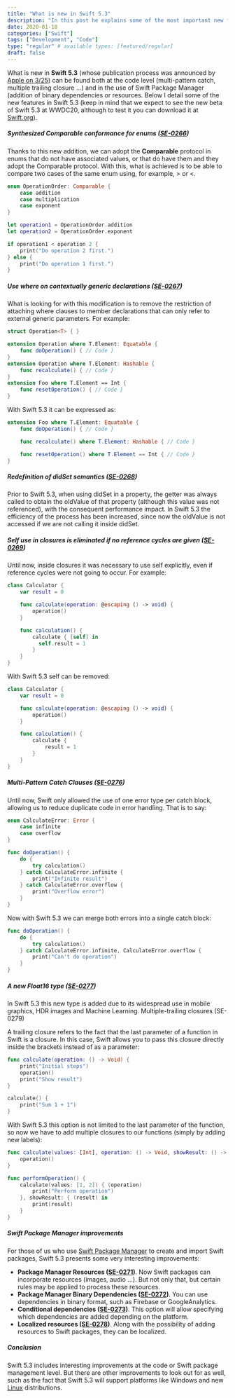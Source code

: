 ```yaml
---
title: "What is new in Swift 5.3"
description: "In this post he explains some of the most important new features that Swift 5.3 introduces."
date: 2020-01-18
categories: ["Swift"]
tags: ["Development", "Code"]
type: "regular" # available types: [featured/regular]
draft: false
---
```

What is new in **Swift 5.3** (whose publication process was announced by [Apple on 3/25](https://swift.org/blog/5-3-release-process/)) can be found both at the code level (multi-pattern catch, multiple trailing closure …) and in the use of Swift Package Manager (addition of binary dependencies or resources. Below I detail some of the new features in Swift 5.3 (keep in mind that we expect to see the new beta of Swift 5.3 at WWDC20, although to test it you can download it at [Swift.org](https://swift.org/download/#snapshots)).
##### Synthesized Comparable conformance for enums ([SE-0266](https://github.com/apple/swift-evolution/blob/master/proposals/0266-synthesized-comparable-for-enumerations.md))

Thanks to this new addition, we can adopt the **Comparable** protocol in enums that do not have associated values, or that do have them and they adopt the Comparable protocol. With this, what is achieved is to be able to compare two cases of the same enum using, for example, > or <.

```swift
enum OperationOrder: Comparable {
    case addition
    case multiplication
    case exponent
}

let operation1 = OperationOrder.addition
let operation2 = OperationOrder.exponent

if operation1 < operation 2 {
    print("Do operation 2 first.")
} else {
    print("Do operation 1 first.")
}
```

##### Use where on contextually generic declarations ([SE-0267](https://github.com/apple/swift-evolution/blob/master/proposals/0267-where-on-contextually-generic.md))

What is looking for with this modification is to remove the restriction of attaching where clauses to member declarations that can only refer to external generic parameters. For example:

```swift
struct Operation<T> { }  

extension Operation where T.Element: Equatable {
    func doOperation() { // Code }
}
extension Operation where T.Element: Hashable {
    func recalculate() { // Code }
}
extension Foo where T.Element == Int {
    func resetOperation() { // Code }
}
```


With Swift 5.3 it can be expressed as:

```swift
extension Foo where T.Element: Equatable {
    func doOperation() { // Code }

    func recalculate() where T.Element: Hashable { // Code }

    func resetOperation() where T.Element == Int { // Code }
}
```

##### Redefinition of didSet semantics ([SE-0268](https://github.com/apple/swift-evolution/blob/master/proposals/0268-didset-semantics.md))

Prior to Swift 5.3, when using didSet in a property, the getter was always called to obtain the oldValue of that property (although this value was not referenced), with the consequent performance impact. In Swift 5.3 the efficiency of the process has been increased, since now the oldValue is not accessed if we are not calling it inside didSet.
##### Self use in closures is eliminated if no reference cycles are given ([SE-0269](https://github.com/apple/swift-evolution/blob/master/proposals/0269-implicit-self-explicit-capture.md))

Until now, inside closures it was necessary to use self explicitly, even if reference cycles were not going to occur. For example:

```swift
class Calculator {
    var result = 0

    func calculate(operation: @escaping () -> void) {
        operation()
    }

    func calculation() {
        calculate { [self] in 
          self.result = 1
        }
    }
}
```


With Swift 5.3 self can be removed:

```swift
class Calculator {
    var result = 0

    func calculate(operation: @escaping () -> void) {
        operation()
    }

    func calculation() {
        calculate {
            result = 1
        }
    }
}
```

##### Multi-Pattern Catch Clauses ([SE-0276](https://github.com/apple/swift-evolution/blob/master/proposals/0276-multi-pattern-catch-clauses.md))

Until now, Swift only allowed the use of one error type per catch block, allowing us to reduce duplicate code in error handling. That is to say:

```swift
enum CalculateError: Error {
    case infinite
    case overflow
}

func doOperation() {
    do {
        try calculation()
    } catch CalculateError.infinite {
        print("Infinite result")
    } catch CalculateError.overflow {
        print("Overflow error")
    }
}
```


Now with Swift 5.3 we can merge both errors into a single catch block:

```swift
func doOperation() {
    do {
        try calculation()
    } catch CalculateError.infinite, CalculateError.overflow {
        print("Can't do operation")
    }
}
```

##### A new Float16 type ([SE-0277](https://github.com/apple/swift-evolution/blob/master/proposals/0277-float16.md))

In Swift 5.3 this new type is added due to its widespread use in mobile graphics, HDR images and Machine Learning.
Multiple-trailing closures (SE-0279)

A trailing closure refers to the fact that the last parameter of a function in Swift is a closure. In this case, Swift allows you to pass this closure directly inside the brackets instead of as a parameter:

```swift
func calculate(operation: () -> Void) {
    print("Initial steps")
    operation()
    print("Show result")
}

calculate() {
    print("Sum 1 + 1")
}
```


With Swift 5.3 this option is not limited to the last parameter of the function, so now we have to add multiple closures to our functions (simply by adding new labels):

```swift
func calculate(values: [Int], operation: () -> Void, showResult: () -> Void) {
    operation()
}

func performOperation() {
    calculate(values: [1, 2]) { (operation)
        print("Perform operation")
    }, showResult: { (result) in
        print(result)
    }
}
```

##### Swift Package Manager improvements

For those of us who use [Swift Package Manager](https://www.raulferrergarcia.com/en/how-to-use-swift-package-manager/) to create and import Swift packages, Swift 5.3 presents some very interesting improvements:

* **Package Manager Resources ([SE-0271](https://github.com/apple/swift-evolution/blob/master/proposals/0271-package-manager-resources.md))**. Now Swift packages can incorporate resources (images, audio …). But not only that, but certain rules may be applied to process these resources.
* **Package Manager Binary Dependencies ([SE-0272](https://github.com/apple/swift-evolution/blob/master/proposals/0272-swiftpm-binary-dependencies.md))**. You can use dependencies in binary format, such as Firebase or GoogleAnalytics.
* **Conditional dependencies ([SE-0273](https://github.com/apple/swift-evolution/blob/master/proposals/0273-swiftpm-conditional-target-dependencies.md))**. This option will allow specifying which dependencies are added depending on the platform.
* **Localized resources ([SE-0278](https://github.com/apple/swift-evolution/blob/master/proposals/0278-package-manager-localized-resources.md))**. Along with the possibility of adding resources to Swift packages, they can be localized.

##### Conclusion

Swift 5.3 includes interesting improvements at the code or Swift package management level. But there are other improvements to look out for as well, such as the fact that Swift 5.3 will support platforms like Windows and new [Linux](https://swift.org/blog/additional-linux-distros/) distributions.
